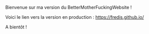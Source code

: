 Bienvenue sur ma version du BetterMotherFuckingWebsite !

Voici le lien vers la version en production : https://fredis.github.io/

A bientôt !